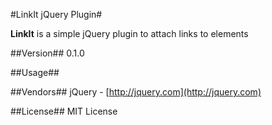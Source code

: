 #LinkIt jQuery Plugin#

**LinkIt** is a simple jQuery plugin to attach links to elements

##Version##
0.1.0

##Usage##
 

##Vendors##
jQuery - [http://jquery.com](http://jquery.com)

##License##
MIT License